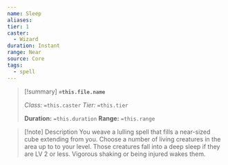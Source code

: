 ```yaml
---
name: Sleep
aliases: 
tier: 1
caster:
  - Wizard
duration: Instant
range: Near
source: Core
tags:
  - spell
---
```


> [!summary] **`=this.file.name`**
> 
> *Class:* `=this.caster`
> *Tier:* `=this.tier`
> 
> **Duration:** `=this.duration`
> **Range:** `=this.range`

>[!note] Description
> You weave a lulling spell that fills a near-sized cube extending from you. Choose a number of living creatures in the area up to to your level. Those creatures fall into a deep sleep if they are LV 2 or less. Vigorous shaking or being injured wakes them.